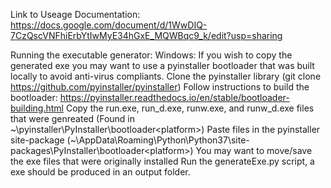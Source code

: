 Link to Useage Documentation: https://docs.google.com/document/d/1WwDIQ-7CzQscVNFhiErbYtIwMyE34hGxE_MQWBqc9_k/edit?usp=sharing


Running the executable generator:
    Windows:
        If you wish to copy the generated exe you may want to use a pyinstaller bootloader that was built locally to avoid anti-virus compliants.
            Clone the pyinstaller library (git clone https://github.com/pyinstaller/pyinstaller)
            Follow instructions to build the bootloader: https://pyinstaller.readthedocs.io/en/stable/bootloader-building.html
            Copy the run.exe, run_d.exe, runw.exe, and runw_d.exe files that were genreated (Found in ~\pyinstaller\PyInstaller\bootloader\<platform>)
            Paste files in the pyinstaller site-package (~\AppData\Roaming\Python\Python37\site-packages\PyInstaller\bootloader\<platform>)
                You may want to move/save the exe files that were originally installed
        Run the generateExe.py script, a exe should be produced in an output folder.